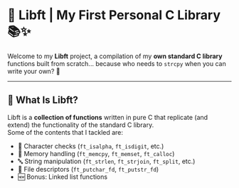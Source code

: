 # 🧱 Libft | My First Personal C Library 📚✨

Welcome to my **Libft** project, a compilation of my **own standard C library** functions built from scratch... because who needs to `strcpy` when you can write your own? 💪

---

## 📘 What Is Libft?

Libft is a **collection of functions** written in pure C that replicate (and extend) the functionality of the standard C library.  
Some of the contents that I tackled are:

- 🔡 Character checks (`ft_isalpha`, `ft_isdigit`, etc.)
- 🧠 Memory handling (`ft_memcpy`, `ft_memset`, `ft_calloc`)
- 🔤 String manipulation (`ft_strlen`, `ft_strjoin`, `ft_split`, etc.)
- 📄 File descriptors (`ft_putchar_fd`, `ft_putstr_fd`)
- 🆕 Bonus: Linked list functions

